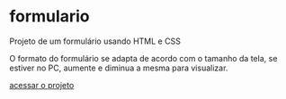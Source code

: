# formulario
 Projeto de um formulário usando HTML e CSS
 
 O formato do formulário se adapta de acordo com o tamanho da tela, se estiver no PC, aumente e diminua a mesma para visualizar.

 <a href="https://dxv111.github.io/formulario">acessar o projeto</a>
